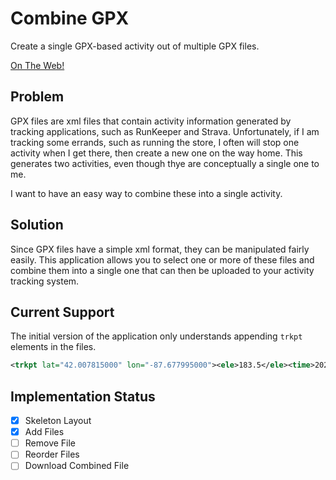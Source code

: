 # Combine GPX

Create a single GPX-based activity out of multiple GPX files.

[On The Web!](https://combinegpx.coreyhaines.com/)


## Problem
GPX files are xml files that contain activity information generated by tracking applications, such as RunKeeper and Strava. Unfortunately, if I am tracking some errands, such as running the store, I often will stop one activity when I get there, then create a new one on the way home. This generates two activities, even though thye are conceptually a single one to me.

I want to have an easy way to combine these into a single activity.


## Solution

Since GPX files have a simple xml format, they can be manipulated fairly easily. This application allows you to select one or more of these files and combine them into a single one that can then be uploaded to your activity tracking system.

## Current Support

The initial version of the application only understands appending `trkpt` elements in the files.

```xml
<trkpt lat="42.007815000" lon="-87.677995000"><ele>183.5</ele><time>2020-08-17T19:23:51Z</time></trkpt>
```

## Implementation Status

- [x] Skeleton Layout
- [x] Add Files
- [ ] Remove File
- [ ] Reorder Files
- [ ] Download Combined File
